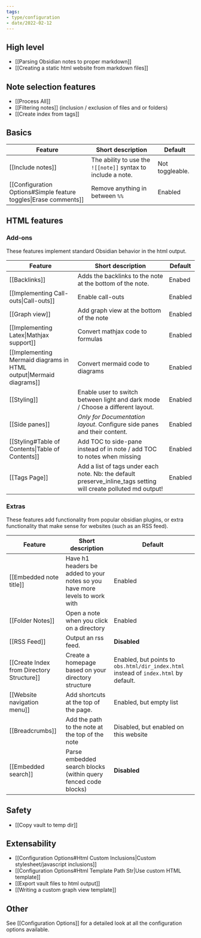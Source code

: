 ```yaml
---
tags:
- type/configuration
- date/2022-02-12
---
```


## High level
- [[Parsing Obsidian notes to proper markdown]]
- [[Creating a static html website from markdown files]]

## Note selection features
- [[Process All]]
- [[Filtering notes]] (inclusion / exclusion of files and or folders)
- [[Create index from tags]]

## Basics
| Feature | Short description | Default |
| ------- | ----------------- | ------- |
| [[Include notes]] | The ability to use the `![[note]]` syntax to include a note. | Not toggleable. |
| [[Configuration Options#Simple feature toggles\|Erase comments]] | Remove anything in between `%%` | Enabled |

## HTML features
### Add-ons
These features implement standard Obsidian behavior in the html output.

| Feature | Short description | Default |
| ------- | ----------------- | ------- |
| [[Backlinks]] | Adds the backlinks to the note at the bottom of the note. | Enabed |
| [[Implementing Call-outs\|Call-outs]] | Enable call-outs | Enabled |
| [[Graph view]] | Add graph view at the bottom of the note | Enabled |
| [[Implementing Latex\|Mathjax support]] | Convert mathjax code to formulas | Enabled |
| [[Implementing Mermaid diagrams in HTML output\|Mermaid diagrams]] | Convert mermaid code to diagrams | Enabled |
| [[Styling]] | Enable user to switch between light and dark mode / Choose a different layout. | Enabled |
| [[Side panes]] | *Only for Documentation layout*. Configure side panes and their content. | Enabled |
| [[Styling#Table of Contents\|Table of Contents]] | Add TOC to side-pane instead of in note / add TOC to notes when missing | Enabled |
| [[Tags Page]] | Add a list of tags under each note. Nb: the default preserve_inline_tags setting will create polluted md output! | Enabled |

### Extras
These features add functionality from popular obsidian plugins, or extra functionality that make sense for websites (such as an RSS feed).

| Feature | Short description | Default |
| ------- | ----------------- | ------- |
| [[Embedded note title]] | Have h1 headers be added to your notes so you have more levels to work with | Enabled |
| [[Folder Notes]] | Open a note when you click on a directory | Enabled |
| [[RSS Feed]] | Output an rss feed. | **Disabled** |
| [[Create Index from Directory Structure]] | Create a homepage based on your directory structure | Enabled, but points to `obs.html/dir_index.html` instead of `index.html` by default. |
| [[Website navigation menu]] | Add shortcuts at the top of the page. | Enabled, but empty list |
| [[Breadcrumbs]] | Add the path to the note at the top of the note | Disabled, but enabled on this website |
| [[Embedded search]] | Parse embedded search blocks (within query fenced code blocks) | **Disabled** |

## Safety
- [[Copy vault to temp dir]]

## Extensability
- [[Configuration Options#Html Custom Inclusions|Custom stylesheet/javascript inclusions]]
- [[Configuration Options#Html Template Path Str|Use custom HTML template]]
- [[Export vault files to html output]]
- [[Writing a custom graph view template]]

## Other
See [[Configuration Options]] for a detailed look at all the configuration options available.